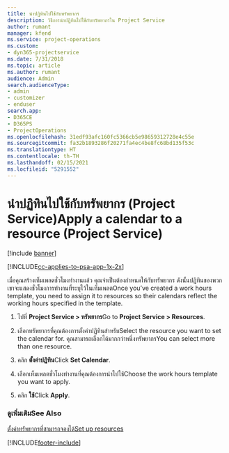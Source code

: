 ```yaml
---
title: นำปฏิทินไปใช้กับทรัพยากร
description: วิธีการนำปฏิทินไปใช้กับทรัพยากรใน Project Service
author: rumant
manager: kfend
ms.service: project-operations
ms.custom:
- dyn365-projectservice
ms.date: 7/31/2018
ms.topic: article
ms.author: rumant
audience: Admin
search.audienceType:
- admin
- customizer
- enduser
search.app:
- D365CE
- D365PS
- ProjectOperations
ms.openlocfilehash: 31edf93afc160fc5366cb5e98659312728e4c55e
ms.sourcegitcommit: fa32b1893286f20271fa4ec4be8fc68bd135f53c
ms.translationtype: HT
ms.contentlocale: th-TH
ms.lasthandoff: 02/15/2021
ms.locfileid: "5291552"
---
```

# <a name="apply-a-calendar-to-a-resource-project-service"></a><span data-ttu-id="6df11-103">นำปฏิทินไปใช้กับทรัพยากร (Project Service)</span><span class="sxs-lookup"><span data-stu-id="6df11-103">Apply a calendar to a resource (Project Service)</span></span>

[!include [banner](../includes/psa-now-project-operations.md)]

[!INCLUDE[cc-applies-to-psa-app-1x-2x](../includes/cc-applies-to-psa-app-1x-2x.md)]

<span data-ttu-id="6df11-104">เมื่อคุณสร้างเท็มเพลตชั่วโมงทำงานแล้ว คุณจำเป็นต้องกำหนดให้กับทรัพยากร ดังนั้นปฏิทินของพวกเขาจะแสดงชั่วโมงการทำงานที่ระบุไว้ในเท็มเพลต</span><span class="sxs-lookup"><span data-stu-id="6df11-104">Once you’ve created a work hours template, you need to assign it to resources so their calendars reflect the working hours specified in the template.</span></span>  
  
1.  <span data-ttu-id="6df11-105">ไปที่ **Project Service > ทรัพยากร**</span><span class="sxs-lookup"><span data-stu-id="6df11-105">Go to **Project Service > Resources**.</span></span>  
  
2.  <span data-ttu-id="6df11-106">เลือกทรัพยากรที่คุณต้องการตั้งค่าปฏิทินสำหรับ</span><span class="sxs-lookup"><span data-stu-id="6df11-106">Select the resource you want to set the calendar for.</span></span> <span data-ttu-id="6df11-107">คุณสามารถเลือกได้มากกว่าหนึ่งทรัพยากร</span><span class="sxs-lookup"><span data-stu-id="6df11-107">You can select more than one resource.</span></span>  
  
3.  <span data-ttu-id="6df11-108">คลิก **ตั้งค่าปฏิทิน**</span><span class="sxs-lookup"><span data-stu-id="6df11-108">Click **Set Calendar**.</span></span>  
  
4.  <span data-ttu-id="6df11-109">เลือกเท็มเพลตชั่วโมงทำงานที่คุณต้องการนำไปใช้</span><span class="sxs-lookup"><span data-stu-id="6df11-109">Choose the work hours template you want to apply.</span></span>  
  
5.  <span data-ttu-id="6df11-110">คลิก **ใช้**</span><span class="sxs-lookup"><span data-stu-id="6df11-110">Click **Apply**.</span></span>  
  
### <a name="see-also"></a><span data-ttu-id="6df11-111">ดูเพิ่มเติม</span><span class="sxs-lookup"><span data-stu-id="6df11-111">See Also</span></span>  
 [<span data-ttu-id="6df11-112">ตั้งค่าทรัพยากรที่สามารถจองได้</span><span class="sxs-lookup"><span data-stu-id="6df11-112">Set up resources</span></span>](../psa/set-up-resources.md)


[!INCLUDE[footer-include](../includes/footer-banner.md)]